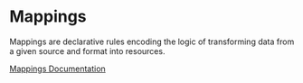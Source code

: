 Mappings
========

Mappings are declarative rules encoding the logic of transforming data from a given source and format into resources.

[Mappings Documentation](https://nexus-forge.readthedocs.io/en/latest/interaction.html#mapping)
